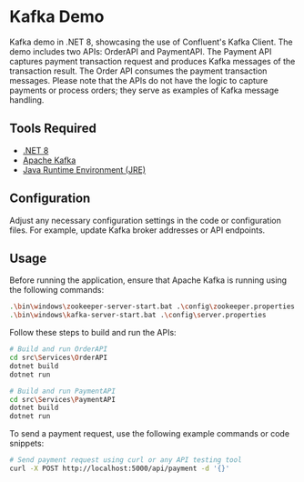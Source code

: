 # Kafka Demo
Kafka demo in .NET 8, showcasing the use of Confluent's Kafka Client. The demo includes two APIs: OrderAPI and PaymentAPI. The Payment API captures payment transaction request and produces Kafka messages of the transaction result. The Order API consumes the payment transaction messages. Please note that the APIs do not have the logic to capture payments or process orders; they serve as examples of Kafka message handling.

## Tools Required
- [.NET 8](https://dotnet.microsoft.com/download/dotnet/8.0)
- [Apache Kafka](https://kafka.apache.org/downloads)
- [Java Runtime Environment (JRE)](https://www.java.com/en/download/)

## Configuration
Adjust any necessary configuration settings in the code or configuration files. For example, update Kafka broker addresses or API endpoints.

## Usage

Before running the application, ensure that Apache Kafka is running using the following commands:

```bash
.\bin\windows\zookeeper-server-start.bat .\config\zookeeper.properties
.\bin\windows\kafka-server-start.bat .\config\server.properties
```

Follow these steps to build and run the APIs:

```bash
# Build and run OrderAPI
cd src\Services\OrderAPI
dotnet build
dotnet run

# Build and run PaymentAPI
cd src\Services\PaymentAPI
dotnet build
dotnet run
```


To send a payment request, use the following example commands or code snippets:
```bash
# Send payment request using curl or any API testing tool
curl -X POST http://localhost:5000/api/payment -d '{}'
```
